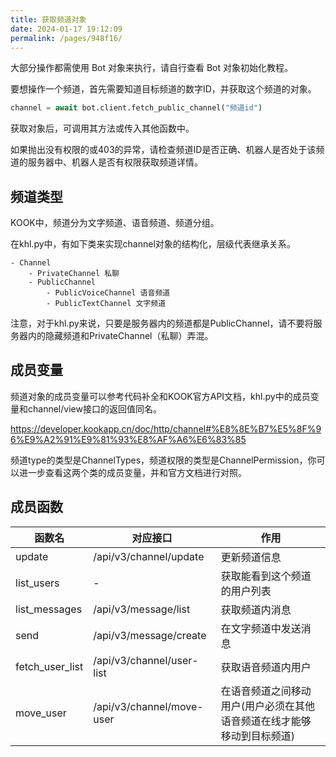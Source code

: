 ```yaml
---
title: 获取频道对象
date: 2024-01-17 19:12:09
permalink: /pages/948f16/
---
```


大部分操作都需使用 Bot 对象来执行，请自行查看 Bot 对象初始化教程。

要想操作一个频道，首先需要知道目标频道的数字ID，并获取这个频道的对象。

~~~python
channel = await bot.client.fetch_public_channel("频道id")
~~~

获取对象后，可调用其方法或传入其他函数中。

如果抛出没有权限的或403的异常，请检查频道ID是否正确、机器人是否处于该频道的服务器中、机器人是否有权限获取频道详情。

## 频道类型

KOOK中，频道分为文字频道、语音频道、频道分组。

在khl.py中，有如下类来实现channel对象的结构化，层级代表继承关系。

```
- Channel
    - PrivateChannel 私聊
    - PublicChannel
        - PublicVoiceChannel 语音频道
        - PublicTextChannel 文字频道
```

注意，对于khl.py来说，只要是服务器内的频道都是PublicChannel，请不要将服务器内的隐藏频道和PrivateChannel（私聊）弄混。

## 成员变量

频道对象的成员变量可以参考代码补全和KOOK官方API文档，khl.py中的成员变量和channel/view接口的返回值同名。

https://developer.kookapp.cn/doc/http/channel#%E8%8E%B7%E5%8F%96%E9%A2%91%E9%81%93%E8%AF%A6%E6%83%85

频道type的类型是ChannelTypes，频道权限的类型是ChannelPermission，你可以进一步查看这两个类的成员变量，并和官方文档进行对照。


## 成员函数

| 函数名 | 对应接口 | 作用 | 
| - | - | - |
| update | /api/v3/channel/update | 更新频道信息 | 
| list_users | - |  获取能看到这个频道的用户列表 |
| list_messages | /api/v3/message/list | 获取频道内消息 |  
| send | /api/v3/message/create | 在文字频道中发送消息 |
| fetch_user_list | /api/v3/channel/user-list | 获取语音频道内用户 | 
| move_user | /api/v3/channel/move-user | 在语音频道之间移动用户(用户必须在其他语音频道在线才能够移动到目标频道) | 
